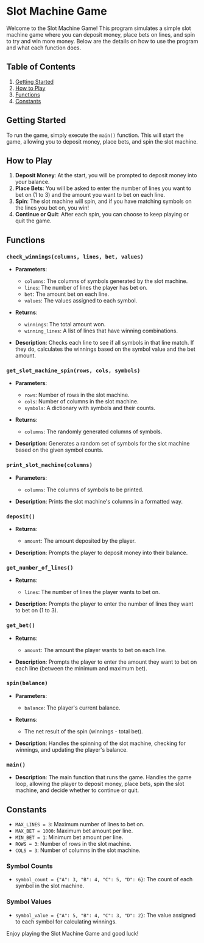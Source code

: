 # Slot Machine Game

Welcome to the Slot Machine Game! This program simulates a simple slot machine game where you can deposit money, place bets on lines, and spin to try and win more money. Below are the details on how to use the program and what each function does.

## Table of Contents

1. [Getting Started](#getting-started)
2. [How to Play](#how-to-play)
3. [Functions](#functions)
4. [Constants](#constants)

## Getting Started

To run the game, simply execute the `main()` function. This will start the game, allowing you to deposit money, place bets, and spin the slot machine.

## How to Play

1. **Deposit Money**: At the start, you will be prompted to deposit money into your balance.
2. **Place Bets**: You will be asked to enter the number of lines you want to bet on (1 to 3) and the amount you want to bet on each line.
3. **Spin**: The slot machine will spin, and if you have matching symbols on the lines you bet on, you win!
4. **Continue or Quit**: After each spin, you can choose to keep playing or quit the game.

## Functions

### `check_winnings(columns, lines, bet, values)`

- **Parameters**:
  - `columns`: The columns of symbols generated by the slot machine.
  - `lines`: The number of lines the player has bet on.
  - `bet`: The amount bet on each line.
  - `values`: The values assigned to each symbol.

- **Returns**:
  - `winnings`: The total amount won.
  - `winning_lines`: A list of lines that have winning combinations.

- **Description**: Checks each line to see if all symbols in that line match. If they do, calculates the winnings based on the symbol value and the bet amount.

### `get_slot_machine_spin(rows, cols, symbols)`

- **Parameters**:
  - `rows`: Number of rows in the slot machine.
  - `cols`: Number of columns in the slot machine.
  - `symbols`: A dictionary with symbols and their counts.

- **Returns**:
  - `columns`: The randomly generated columns of symbols.

- **Description**: Generates a random set of symbols for the slot machine based on the given symbol counts.

### `print_slot_machine(columns)`

- **Parameters**:
  - `columns`: The columns of symbols to be printed.

- **Description**: Prints the slot machine's columns in a formatted way.

### `deposit()`

- **Returns**:
  - `amount`: The amount deposited by the player.

- **Description**: Prompts the player to deposit money into their balance.

### `get_number_of_lines()`

- **Returns**:
  - `lines`: The number of lines the player wants to bet on.

- **Description**: Prompts the player to enter the number of lines they want to bet on (1 to 3).

### `get_bet()`

- **Returns**:
  - `amount`: The amount the player wants to bet on each line.

- **Description**: Prompts the player to enter the amount they want to bet on each line (between the minimum and maximum bet).

### `spin(balance)`

- **Parameters**:
  - `balance`: The player's current balance.

- **Returns**:
  - The net result of the spin (winnings - total bet).

- **Description**: Handles the spinning of the slot machine, checking for winnings, and updating the player's balance.

### `main()`

- **Description**: The main function that runs the game. Handles the game loop, allowing the player to deposit money, place bets, spin the slot machine, and decide whether to continue or quit.

## Constants

- `MAX_LINES = 3`: Maximum number of lines to bet on.
- `MAX_BET = 1000`: Maximum bet amount per line.
- `MIN_BET = 1`: Minimum bet amount per line.
- `ROWS = 3`: Number of rows in the slot machine.
- `COLS = 3`: Number of columns in the slot machine.

### Symbol Counts

- `symbol_count = {"A": 3, "B": 4, "C": 5, "D": 6}`: The count of each symbol in the slot machine.

### Symbol Values

- `symbol_value = {"A": 5, "B": 4, "C": 3, "D": 2}`: The value assigned to each symbol for calculating winnings.

Enjoy playing the Slot Machine Game and good luck!
